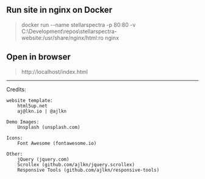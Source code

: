 
## Run site in nginx on Docker
> docker run --name stellarspectra -p 80:80 -v C:\Development\repos\stellarspectra-website:/usr/share/nginx/html:ro nginx

## Open in browser
> http://localhost/index.html

----

Credits:

	website template:
		html5up.net
		aj@lkn.io | @ajlkn

	Demo Images:
		Unsplash (unsplash.com)

	Icons:
		Font Awesome (fontawesome.io)

	Other:
		jQuery (jquery.com)
		Scrollex (github.com/ajlkn/jquery.scrollex)
		Responsive Tools (github.com/ajlkn/responsive-tools)